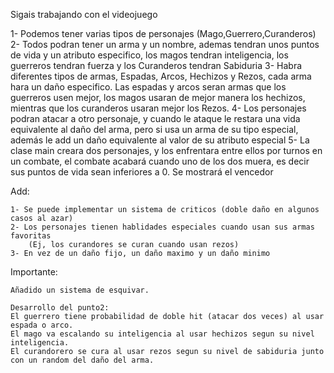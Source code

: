 Sigais trabajando con el videojuego

1- Podemos tener varias tipos de personajes (Mago,Guerrero,Curanderos)
2- Todos podran tener un arma y un nombre, ademas tendran unos puntos
de vida y un atributo especifico, los magos tendran inteligencia, los
guerreros tendran fuerza y los Curanderos tendran Sabiduria
3- Habra diferentes tipos de armas, Espadas, Arcos, Hechizos y Rezos,
cada arma hara un daño especifico. Las espadas y arcos
seran armas que los guerreros usen mejor, los magos usaran de mejor 
manera los hechizos, mientras que los curanderos usaran mejor los
Rezos.
4- Los personajes podran atacar a otro personaje, y cuando le ataque
le restara una vida equivalente al daño del arma, pero si usa un arma
de su tipo especial, además le add un daño equivalente al valor de su 
atributo especial
5- La clase main creara dos personajes, y los enfrentara entre ellos
por turnos en un combate, el combate acabará cuando uno de los dos muera, es decir
sus puntos de vida sean inferiores a 0. Se mostrará el vencedor

Add: 

	1- Se puede implementar un sistema de criticos (doble daño en algunos casos al azar)
	2- Los personajes tienen hablidades especiales cuando usan sus armas favoritas
		(Ej, los curandores se curan cuando usan rezos)
	3- En vez de un daño fijo, un daño maximo y un daño minimo
	
Importante:

	Añadido un sistema de esquivar.
	
	Desarrollo del punto2:
	El guerrero tiene probabilidad de doble hit (atacar dos veces) al usar espada o arco.
	El mago va escalando su inteligencia al usar hechizos segun su nivel inteligencia.
	El curandorero se cura al usar rezos segun su nivel de sabiduria junto con un random del daño del arma.
